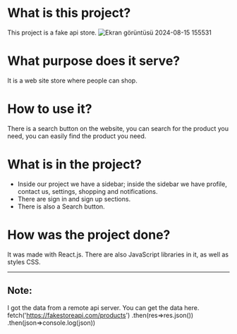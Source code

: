 # What is this project?
This project is a fake api store.
![Ekran görüntüsü 2024-08-15 155531](https://github.com/user-attachments/assets/e5d0e27f-7810-4fc6-8846-2f2b5123a1ea)

# What purpose does it serve?
It is a web site store where people can shop.

# How to use it?
There is a search button on the website, you can search for the product you need, you can easily find the product you need.

# What is in the project?
* Inside our project we have a sidebar; inside the sidebar we have profile, contact us, settings, shopping and notifications.
* There are sign in and sign up sections.
* There is also a Search button.

# How was the project done?
It was made with React.js. There are also JavaScript libraries in it, as well as styles CSS.


---
## Note:
I got the data from a remote api server. You can get the data here.
fetch('https://fakestoreapi.com/products')
            .then(res=>res.json())
            .then(json=>console.log(json))
